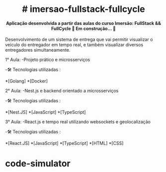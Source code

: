
<h1 align="center"> # imersao-fullstack-fullcycle </h1>


<h4 align="center">Aplicação desenvolvida a partir das aulas do curso Imersão: FullStack && FullCycle  🚧  Em construção...  🚧</h4>


 <p>Desenvolvimento de um sistema de entrega que vai permitir visualizar o veículo do entregador em tempo real, e também visualizar diversos entregadores simultaneamente.</p>

<p>
1° Aula:
-Projeto prático e microsserviços

-🛠 Tecnologias utilizadas :

<!--ts-->
*[Golang]
*[Docker]
<!--te-->
</p>

<p>
2° Aula:
-Nest.js e backend orientado a microsserviços

-🛠 Tecnologias utilizadas :

<!--ts-->
*[Nest.JS]
*[JavaScript]
*[TypeScript]
<!--te-->

</p>

3° Aula:
-React.js e tempo real utilizando websockets e geolocalização

-🛠 Tecnologias utilizadas :

<!--ts-->
*[React.JS]
*[JavaScript]
*[TypeScript]
*[HTML]
*[CSS]
<!--te-->
</p>

# code-simulator
